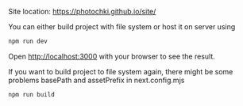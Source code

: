 Site location: https://photochki.github.io/site/

You can either build project with file system or host it on server using 

```bash
npm run dev
```
Open [http://localhost:3000](http://localhost:3000) with your browser to see the result.

If you want to build project to file system again, there might be some problems basePath and assetPrefix in next.config.mjs

```
npm run build
```
